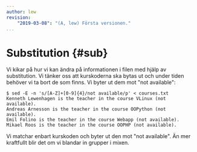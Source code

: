```yaml
---
author: lew
revision:
    "2019-03-08": "(A, lew) Första versionen."
...
```

Substitution {#sub}
=======================

Vi kikar på hur vi kan ändra på informationen i filen med hjälp av substitution. Vi tänker oss att kurskoderna ska bytas ut och under tiden behöver vi ta bort de som finns. Vi byter ut dem mot "not available":

```
$ sed -E -n 's/[A-Z]+[0-9]{4}/not available/p' < courses.txt
Kenneth Lewenhagen is the teacher in the course VLinux (not available).
Andreas Arnesson is the teacher in the course OOPython (not available).
Emil Folino is the teacher in the course Webapp (not available).
Mikael Roos is the teacher in the course OOPHP (not available).
```

Vi matchar enbart kurskoden och byter ut den mot "not available". Än mer kraftfullt blir det om vi blandar in grupper i mixen.
